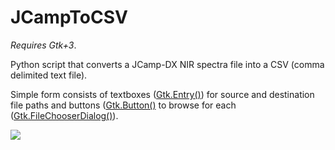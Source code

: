 # JCampToCSV

_Requires Gtk+3_.

Python script that converts a JCamp-DX NIR spectra file into a CSV (comma delimited text file).

Simple form consists of textboxes ([Gtk.Entry()](https://developer.gnome.org/gtk3/stable/GtkEntry.html)) for source and destination file paths and buttons ([Gtk.Button()](https://developer.gnome.org/gtk3/stable/GtkButton.html) to browse for each ([Gtk.FileChooserDialog()](https://developer.gnome.org/gtk3/stable/GtkFileChooserDialog.html)).

<img src="http://www.imagesup.net/?di=1014232623992">